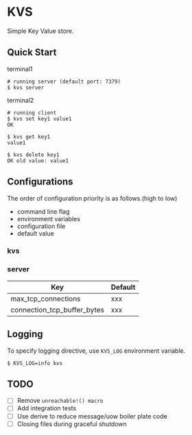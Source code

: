 # KVS

Simple Key Value store.

## Quick Start

terminal1
```
# running server (default port: 7379)
$ kvs server
```

terminal2
```
# running client
$ kvs set key1 value1
OK

$ kvs get key1
value1

$ kvs delete key1
OK old value: value1
```

## Configurations

The order of configuration priority is as follows.(high to low)

- command line flag
- environment variables
- configuration file
- default value

### kvs 

### server

| Key | Default | 
| --- | ------- |
| max_tcp_connections | xxx | 
| connection_tcp_buffer_bytes | xxx |

## Logging

To specify logging directive, use `KVS_LOG` environment variable.

```console
$ KVS_LOG=info kvs 
```

## TODO

- [ ] Remove `unreachable!() macro`
- [ ] Add integration tests
- [ ] Use derive to reduce message/uow boiler plate code
- [ ] Closing files during graceful shutdown
